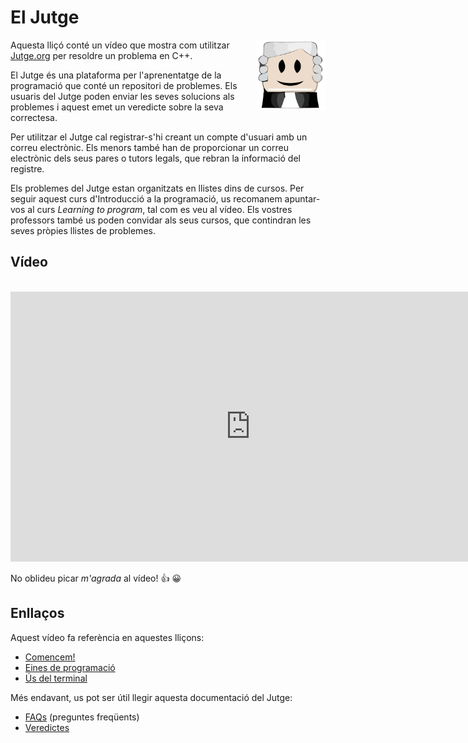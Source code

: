 # El Jutge

<img src='./jutge.png' style='height: 8em; float: right; margin: 0 0 1em 1em;'/>

Aquesta lliçó conté un vídeo que mostra com utilitzar [Jutge.org](https://jutge.org) per resoldre un problema en C++.

El Jutge és una plataforma per l'aprenentatge de la programació que conté un repositori de problemes. Els usuaris del Jutge poden enviar les seves solucions als problemes i aquest emet un veredicte sobre la seva correctesa.

Per utilitzar el Jutge cal registrar-s'hi creant un compte d'usuari amb un correu electrònic. Els menors també han de proporcionar un correu electrònic dels seus pares o tutors legals, que rebran la informació del registre.

Els problemes del Jutge estan organitzats en llistes dins de cursos. Per seguir aquest curs d'Introducció a la programació, us recomanem apuntar-vos al curs _Learning to program_, tal com es veu al vídeo. Els vostres professors també us poden convidar als seus cursos, que contindran les seves pròpies llistes de problemes.

## Vídeo

<center>
<br>
<iframe width="768" height="432" src="https://www.youtube.com/embed/Qmk6AWiPpgI" frameborder="0" allow="accelerometer; autoplay; encrypted-media; gyroscope; picture-in-picture" allowfullscreen></iframe>
</center>

No oblideu picar _m'agrada_ al vídeo! 👍 😀

## Enllaços

Aquest vídeo fa referència en aquestes lliçons:

-   [Comencem!](/ip/intro/comencem.html)
-   [Eines de programació](/eines/index.html)
-   [Ús del terminal](/terminal/index.html)

Més endavant, us pot ser útil llegir aquesta documentació del Jutge:

-   [FAQs](https://jutge.org/documentation/faq) (preguntes freqüents)
-   [Veredictes](https://jutge.org/documentation/verdicts)

<Autors autors="jpetit"/>
